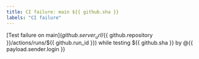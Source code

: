 ```yaml
---
title: CI failure: main ${{ github.sha }}
labels: "CI failure"
---
```


[Test failure on main](${{ github.server_url }}/${{ github.repository }}/actions/runs/${{ github.run_id }}) while testing ${{ github.sha }} by @{{ payload.sender.login }}
